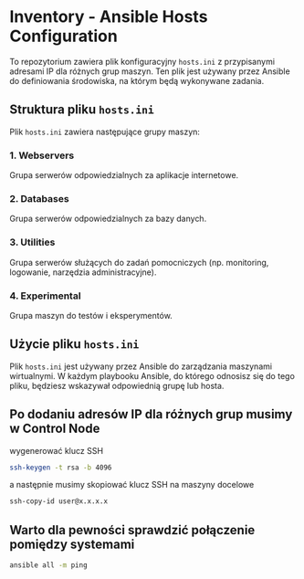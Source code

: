 # Inventory - Ansible Hosts Configuration

To repozytorium zawiera plik konfiguracyjny `hosts.ini` z przypisanymi adresami IP dla różnych grup maszyn. Ten plik jest używany przez Ansible do definiowania środowiska, na którym będą wykonywane zadania.

## Struktura pliku `hosts.ini`

Plik `hosts.ini` zawiera następujące grupy maszyn:

### 1. Webservers
Grupa serwerów odpowiedzialnych za aplikacje internetowe.

### 2. Databases
Grupa serwerów odpowiedzialnych za bazy danych.

### 3. Utilities
Grupa serwerów służących do zadań pomocniczych (np. monitoring, logowanie, narzędzia administracyjne).

### 4. Experimental
Grupa maszyn do testów i eksperymentów.

## Użycie pliku `hosts.ini`

Plik `hosts.ini` jest używany przez Ansible do zarządzania maszynami wirtualnymi. W każdym playbooku Ansible, do którego odnosisz się do tego pliku, będziesz wskazywał odpowiednią grupę lub hosta. 

## Po dodaniu adresów IP dla różnych grup musimy w Control Node
wygenerować klucz SSH
``` bash
ssh-keygen -t rsa -b 4096
```
a następnie musimy skopiować klucz SSH na maszyny docelowe
``` bash
ssh-copy-id user@x.x.x.x
```
## Warto dla pewności sprawdzić połączenie pomiędzy systemami
``` bash
ansible all -m ping
```
